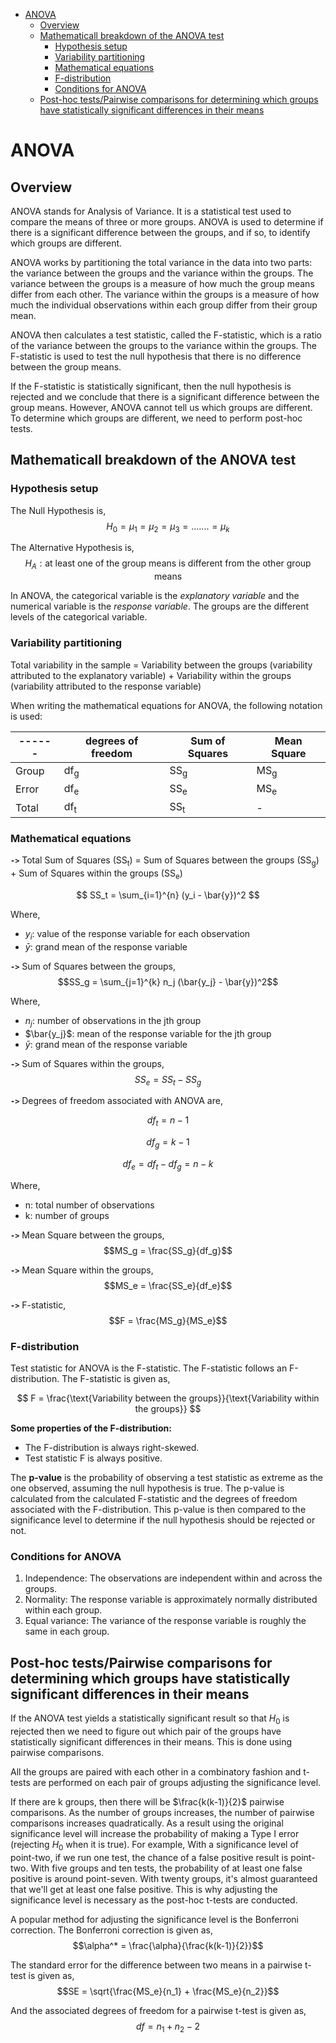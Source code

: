 - [ANOVA](#anova)
  - [Overview](#overview)
  - [Mathematicall breakdown of the ANOVA test](#mathematicall-breakdown-of-the-anova-test)
    - [Hypothesis setup](#hypothesis-setup)
    - [Variability partitioning](#variability-partitioning)
    - [Mathematical equations](#mathematical-equations)
    - [F-distribution](#f-distribution)
    - [Conditions for ANOVA](#conditions-for-anova)
  - [Post-hoc tests/Pairwise comparisons for determining which groups have statistically significant differences in their means](#post-hoc-testspairwise-comparisons-for-determining-which-groups-have-statistically-significant-differences-in-their-means)



# ANOVA

## Overview
ANOVA stands for Analysis of Variance. It is a statistical test used to compare the means of three or more groups. ANOVA is used to determine if there is a significant difference between the groups, and if so, to identify which groups are different.

ANOVA works by partitioning the total variance in the data into two parts: the variance between the groups and the variance within the groups. The variance between the groups is a measure of how much the group means differ from each other. The variance within the groups is a measure of how much the individual observations within each group differ from their group mean.

ANOVA then calculates a test statistic, called the F-statistic, which is a ratio of the variance between the groups to the variance within the groups. The F-statistic is used to test the null hypothesis that there is no difference between the group means.

If the F-statistic is statistically significant, then the null hypothesis is rejected and we conclude that there is a significant difference between the group means. However, ANOVA cannot tell us which groups are different. To determine which groups are different, we need to perform post-hoc tests.

## Mathematicall breakdown of the ANOVA test

### Hypothesis setup

The Null Hypothesis is, 
$$H_0 = \mu_1 = \mu_2 = \mu_3 = ....... = \mu_k$$

The Alternative Hypothesis is, 
$$H_A: \text{at least one of the group means is different from the other group means}$$

In ANOVA, the categorical variable is the *explanatory variable* and the numerical variable is the *response variable*. The groups are the different levels of the categorical variable.

### Variability partitioning

Total variability in the sample = Variability between the groups (variability attributed to the explanatory variable) + Variability within the groups (variability attributed to the response variable)

When writing the mathematical equations for ANOVA, the following notation is used:

------ | degrees of freedom | Sum of Squares | Mean Square
--- | --- | --- | ---
Group | df<sub>g</sub> | SS<sub>g</sub> | MS<sub>g</sub>
Error | df<sub>e</sub> | SS<sub>e</sub> | MS<sub>e</sub>
Total | df<sub>t</sub> | SS<sub>t</sub> | -

### Mathematical equations

**`->`** Total Sum of Squares (SS<sub>t</sub>) = Sum of Squares between the groups (SS<sub>g</sub>) + Sum of Squares within the groups (SS<sub>e</sub>)

$$ SS_t = \sum_{i=1}^{n} (y_i - \bar{y})^2 $$

Where, 
- $y_i$: value of the response variable for each observation
- $\bar{y}$: grand mean of the response variable

**`->`** Sum of Squares between the groups, $$SS_g = \sum_{j=1}^{k} n_j (\bar{y_j} - \bar{y})^2$$

Where,
- $n_j$: number of observations in the jth group
- $\bar{y_j}$: mean of the response variable for the jth group
- $\bar{y}$: grand mean of the response variable

**`->`** Sum of Squares within the groups, $$SS_e = SS_t - SS_g$$

**`->`** Degrees of freedom associated with ANOVA are,

$$df_t= n - 1$$

$$ df_g = k - 1$$

$$ df_e = df_t - df_g = n - k$$

Where,
- n: total number of observations
- k: number of groups

**`->`** Mean Square between the groups, $$MS_g = \frac{SS_g}{df_g}$$

**`->`** Mean Square within the groups, $$MS_e = \frac{SS_e}{df_e}$$

**`->`** F-statistic, $$F = \frac{MS_g}{MS_e}$$

### F-distribution

Test statistic for ANOVA is the F-statistic. The F-statistic follows an F-distribution. The F-statistic is given as, 

$$ F = \frac{\text{Variability between the groups}}{\text{Variability within the groups}} $$

**Some properties of the F-distribution:**
- The F-distribution is always right-skewed.
- Test statistic F is always positive.

The **p-value** is the probability of observing a test statistic as extreme as the one observed, assuming the null hypothesis is true. The p-value is calculated from the calculated F-statistic and the degrees of freedom associated with the F-distribution. This p-value is then compared to the significance level to determine if the null hypothesis should be rejected or not.

### Conditions for ANOVA

1. Independence: The observations are independent within and across the groups.
2. Normality: The response variable is approximately normally distributed within each group.
3. Equal variance: The variance of the response variable is roughly the same in each group.

## Post-hoc tests/Pairwise comparisons for determining which groups have statistically significant differences in their means

If the ANOVA test yields a statistically significant result so that $H_0$ is rejected then we need to figure out which pair of the groups have statistically significant differences in their means. This is done using pairwise comparisons.

All the groups are paired with each other in a combinatory fashion and t-tests are performed on each pair of groups adjusting the significance level.

If there are k groups, then there will be $\frac{k(k-1)}{2}$ pairwise comparisons. As the number of groups increases, the number of pairwise comparisons increases quadratically. As a result using the original significance level will increase the probability of making a Type I error (rejecting $H_0$ when it is true). For example, With a significance level of point-two, if we run one test, the chance of a false positive result is point-two. With five groups and ten tests, the probability of at least one false positive is around point-seven. With twenty groups, it's almost guaranteed that we'll get at least one false positive. This is why adjusting the significance level is necessary as the post-hoc t-tests are conducted.

A popular method for adjusting the significance level is the Bonferroni correction. The Bonferroni correction is given as, $$\alpha^* = \frac{\alpha}{\frac{k(k-1)}{2}}$$

The standard error for the difference between two means in a pairwise t-test is given as, $$SE = \sqrt{\frac{MS_e}{n_1} + \frac{MS_e}{n_2}}$$

And the associated degrees of freedom for a pairwise t-test is given as, $$df = n_1 + n_2 - 2$$
